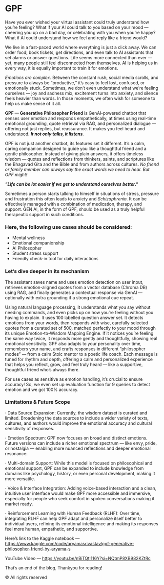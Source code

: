# GPF
Have you ever wished your virtual assistant could truly understand how you’re feeling? What if your AI could talk to you based on your mood — cheering you up on a bad day, or celebrating with you when you’re happy? What if AI could understand how we feel and reply like a friend would?

We live in a fast-paced world where everything is just a click away. We can order food, book tickets, get directions, and even talk to AI assistants that set alarms or answer questions. Life seems more connected than ever — yet, many people still feel disconnected from themselves. AI is helping us in every way, it is equally important to train it for emotions.

*Emotions are complex.* Between the constant rush, social media scrolls, and pressure to always be “productive,” it’s easy to feel lost, confused, or emotionally stuck. Sometimes, we don’t even understand what we’re feeling ourselves — joy and sadness mix, excitement turns into anxiety, and silence feels heavier than words. In those moments, we often wish for someone to help us make sense of it all.

**GPF — Generative Philosopher Friend** is GenAI-powered chatbot that senses user emotion and responds empathetically, at times using real-time emotional grounding, quote retrieval via RAG, and personalized dialogue — offering not just replies, but reassurance. It makes you feel heard and understood. ***It not only talks, it listens.***

GPF is not just another chatbot, its features set it different. It’s a calm, caring companion designed to guide you like a thoughtful friend and a gentle philosopher. Instead of giving plain answers, it offers timeless wisdom — quotes and reflections from thinkers, saints, and scriptures like the Bhagavad Gita and the Bible and from authors across cultures. *No friend or family member can always say the exact words we need to hear. But GPF might!*

***"Life can be lot easier if we get to understand ourselves better."***

Sometimes a person starts talking to himself in situations of stress, pressure and frustration this often leads to anxiety and *Schizophrenia*. It can be effectively managed with a combination of medication, therapy, and support.
GEN AI, in the form of GPF, should be used as a truly helpful therapeutic support in such conditions.

### Here, the following use cases should be considered:
- Mental wellness
- Emotional companionship
- AI Philosopher
- Student stress support
- Friendly check-in tool for daily interactions

### Let’s dive deeper in its mechanism

The assistant saves name and uses emotion detection on user input, retrieves emotion-aligned quotes from a vector database (Chroma DB) using RAG, and finally generates a contextual response via GenAI — optionally with extra grounding if a strong emotional cue repeat.

Using natural language processing, it understands what you say without needing commands, and even picks up on how you’re feeling without you having to explain. It uses 100 labelled question answer set. It detects emotions from your words, then responds with wise, carefully selected quotes from a curated set of 500, matched perfectly to your mood through its unique Emotion-to-Wisdom Mapping Engine. If it notices you’re feeling the same way twice, it responds more gently and thoughtfully, showing real emotional sensitivity. GPF also adapts to your personality over time, remembers your name, and crafts responses in different “philosopher modes” — from a calm Stoic mentor to a poetic life coach. Each message is tuned for rhythm and depth, offering a calm and personalized experience that helps you reflect, grow, and feel truly heard — like a supportive, thoughtful friend who’s always there.

For use cases as sensitive as emotion handling, it’s crucial to ensure accuracy! So, we even set up evaluation function for 9 queries to detect emotion and we got 100% accuracy.

### Limitations & Future Scope

· Data Source Expansion: Currently, the wisdom dataset is curated and limited. Broadening the data sources to include a wider variety of texts, cultures, and authors would improve the emotional accuracy and cultural sensitivity of responses.

· Emotion Spectrum: GPF now focuses on broad and distinct emotions. Future versions can include a richer emotional spectrum — like envy, pride, or nostalgia — enabling more nuanced reflections and deeper emotional resonance.

· Multi-domain Support: While this model is focused on philosophical and emotional support, GPF can be expanded to include knowledge from domains like psychology, history, or even personal development, making it more versatile.

· Voice & Interface Integration: Adding voice-based interaction and a clean, intuitive user interface would make GPF more accessible and immersive, especially for people who seek comfort in spoken conversations making it market ready.

· Reinforcement Learning with Human Feedback (RLHF): Over time, integrating RLHF can help GPF adapt and personalize itself better to individual users, refining its emotional intelligence and making its responses feel more human, empathetic, and supportive.

Here’s link to the Kaggle notebook — https://www.kaggle.com/code/aryamasrivastav/gpf-generative-philosopher-friend-by-aryama-s

YouTube Video — https://youtu.be/nBiTQtI116Y?si=NQtmP8XB982KZtRc

That’s an end of the blog, Thankyou for reading!

© All rights reserved
